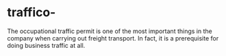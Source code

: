 # traffico-
The occupational traffic permit is one of the most important things in the company when carrying out freight transport. In fact, it is a prerequisite for doing business traffic at all.
